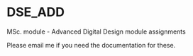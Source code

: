 # DSE_ADD
MSc. module - Advanced Digital Design module assignments

Please email me if you need the documentation for these.
